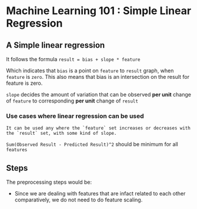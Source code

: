# Machine Learning 101 : Simple Linear Regression

## A Simple linear regression  
It follows the formula  `result = bias + slope * feature`  

Which indicates that `bias` is a point on `feature` to `result` graph, when `feature` is `zero`. This also means that bias is an intersection on the result for feature is zero.  

`slope` decides the amount of variation that can be observed **per unit** change of `feature` to corresponding **per unit** change of `result`  

### Use cases where linear regression can be used  
    It can be used any where the `feature` set increases or decreases with the `result` set, with some kind of slope.


`Sum(Observed Result - Predicted Result)^2`  should be minimum for all `features` 

## Steps
The preprocessing steps would be:
+ Since we are dealing with features that are infact related to each other comparatively, we do not need to do feature scaling.  